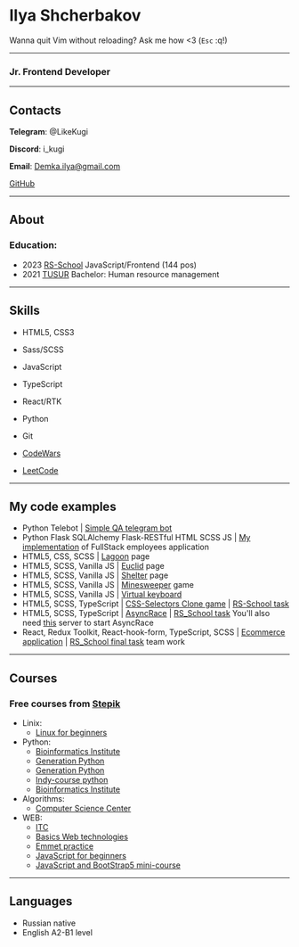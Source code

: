 # Ilya Shcherbakov

Wanna quit Vim without reloading? Ask me how <3
(`Esc` :q!)

---

### Jr. Frontend Developer

---

## Contacts

**Telegram**: @LikeKugi

**Discord**: i_kugi

**Email**: Demka.ilya@gmail.com

[GitHub](https://github.com/LikeKugi)

---

## About

### Education:

- 2023 [RS-School](https://app.rs.school/certificate/owkmsmcg) JavaScript/Frontend (144 pos)
- 2021 [TUSUR](https://tusur.ru/en) Bachelor: Human resource management

---

## Skills

- HTML5, CSS3
- Sass/SCSS
- JavaScript
- TypeScript
- React/RTK
- Python
- Git

- [CodeWars](https://www.codewars.com/users/LikeKugi)
- [LeetCode](https://leetcode.com/i_kugi/)

---

## My code examples

- Python Telebot | [Simple QA telegram bot](https://github.com/LikeKugi/python_gb/tree/main/homework/homework10)
- Python Flask SQLAlchemy Flask-RESTful HTML SCSS JS | [My implementation](https://github.com/LikeKugi/python_gb/tree/main/OOP/practice6) of FullStack employees application
- HTML5, CSS, SCSS | [Lagoon](https://likekugi.github.io/lagoon/) page
- HTML5, SCSS, Vanilla JS | [Euclid](https://likekugi.github.io/euclid/) page
- HTML5, SCSS, Vanilla JS | [Shelter](https://likekugi.github.io/shelter/) page
- HTML5, SCSS, Vanilla JS | [Minesweeper](https://likekugi.github.io/minesweeper/) game
- HTML5, SCSS, Vanilla JS | [Virtual keyboard](https://likekugi.github.io/virtual-keyboard/)
- HTML5, SCSS, TypeScript | [CSS-Selectors Clone game](https://rolling-scopes-school.github.io/likekugi-JSFE2023Q1/rs-css/) | [RS-School task](https://github.com/rolling-scopes-school/tasks/blob/master/tasks/rs-css.md)
- HTML5, SCSS, TypeScript | [AsyncRace](https://rolling-scopes-school.github.io/likekugi-JSFE2023Q1/async-race/) | [RS_School task](https://github.com/rolling-scopes-school/tasks/blob/master/tasks/async-race.md) You'll also need [this](https://github.com/mikhama/async-race-api) server to start AsyncRace
- React, Redux Toolkit, React-hook-form, TypeScript, SCSS | [Ecommerce application](https://github.com/evgueniazet/eCommerce-Application) | [RS_School final task](https://github.com/rolling-scopes-school/tasks/tree/master/tasks/eCommerce-Application) team work

---

## Courses

### Free courses from [Stepik](https://stepik.org/)

- Linix:
  - [Linux for beginners](https://stepik.org/cert/1964347)
- Python:
  - [Bioinformatics Institute](https://stepik.org/cert/1682798)
  - [Generation Python](https://stepik.org/cert/1693091)
  - [Generation Python](https://stepik.org/cert/1718646)
  - [Indy-course python](https://stepik.org/cert/1734255)
  - [Bioinformatics Institute](https://stepik.org/cert/1749678)
- Algorithms:
  - [Computer Science Center](https://stepik.org/cert/1862086)
- WEB:
  - [ITC](https://stepik.org/cert/1879448)
  - [Basics Web technologies](https://stepik.org/cert/1896216)
  - [Emmet practice](https://stepik.org/cert/1900552)
  - [JavaScript for beginners](https://stepik.org/cert/1908348)
  - [JavaScript and BootStrap5 mini-course](https://stepik.org/cert/1966025)

---

## Languages

- Russian native
- English A2-B1 level

